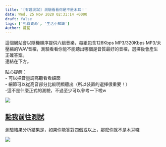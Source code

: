 ```yaml
---
title: '[有趣測試] 測驗看看你是不是木耳！'
date: Wed, 25 Nov 2020 02:31:14 +0000
draft: false
tags: ['免費資源', '生活小知識']
Author: 蘿蔔
---
```


這個網站會以隨機順序提供六組音樂，每組包含128Kbps MP3/320Kbps MP3/未壓縮的WAV音檔，測驗看看你能不能聽出哪個是音質最好的音檔，選擇後會產生正確答案。  
連結在下方。

貼心提醒：  
\- 可以把音量調高聽看看細節  
\- 細節可以從高音部分比較明顯聽出（所以裝置的選擇很重要！）  
\-這不是什麼正式的測驗，不過至少可以參考一下啦w

![](https://static.yiy.tw/media/blog/2020112501583221.png)

[點我前往測試](https://www.npr.org/sections/therecord/2015/06/02/411473508/how-well-can-you-hear-audio-quality "https://www.npr.org/sections/therecord/2015/06/02/411473508/how-well-can-you-hear-audio-quality")
-----------------------------------------------------------------------------------------------------------------------------------------------------------------------------------------------------------

測驗結果分析結果是，如果你能答對四個或以上，那麼你就不是木耳囉

![](https://static.yiy.tw/media/blog/2020112501563810.jpg)